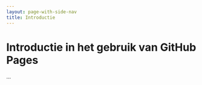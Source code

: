 ```yaml
---
layout: page-with-side-nav
title: Introductie
---
```


# Introductie in het gebruik van GitHub Pages

...
